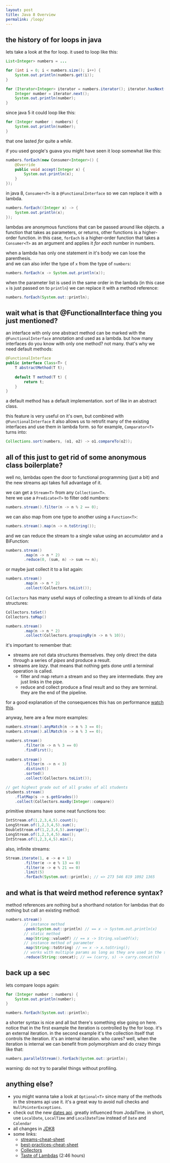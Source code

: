 ```yaml
---
layout: post
title: Java 8 Overview
permalink: /loop/
---
```


## the history of for loops in java 

lets take a look at the for loop. it used to loop like this:

```java
List<Integer> numbers = ...

for (int i = 0; i < numbers.size(); i++) {
    System.out.println(numbers.get(i));
}

for (Iterator<Integer> iterator = numbers.iterator(); iterator.hasNext(); ) {
    Integer number = iterator.next();
    System.out.println(number);
}
```

since java 5 it could loop like this:

```java
for (Integer number : numbers) {
    System.out.println(number);
}
```

that one lasted _for_ quite a _while_.

if you used google's guava you might have seen it loop somewhat like this:

```java
numbers.forEach(new Consumer<Integer>() {
    @Override
    public void accept(Integer x) {
        System.out.println(x);
    }
});
```

in java 8, `Consumer<T>` is a `@FunctionalInterface` so we can replace it with a lambda.

```java
numbers.forEach((Integer x) -> {
    System.out.println(x);
});
```

lambdas are anonymous functions that can be passed around like objects.
a function that takes as parameters, or returns, other functions is a higher-order function.
in this case, `forEach` is a higher-order function that takes a `Consumer<T>` as an argument and applies it _for each_ number in numbers.  

when a lambda has only one statement in it's body we can lose the parenthesis.  
and we can also infer the type of `x` from the type of `numbers`:

```java
numbers.forEach(x -> System.out.println(x));
```

when the parameter list is used in the same order in the lambda 
(in this case `x` is just passed on to `println`) we can replace it with a method reference:

```java
numbers.forEach(System.out::println);
```

## wait what is that @FunctionalInterface thing you just mentioned?

an interface with only one abstract method can be marked with the `@FunctionalInterface` annotation and used as a lambda. 
but how many interfaces do you know with only one method? not many. that's why we need default methods:

```java
@FunctionalInterface
public interface Class<T> {
    T abstractMethod(T t);
    
    default T method(T t) {
        return t;
    }
}
```

a default method has a default implementation. sort of like in an abstract class.

this feature is very useful on it's own, but combined with `@FunctionalInterface` it also allows us to retrofit many of the existing interfaces and use them in lambda form. 
so for example, `Comparator<T>` turns into:

```java
Collections.sort(numbers, (o1, o2) -> o1.compareTo(o2));
```

## all of this just to get rid of some anonymous class boilerplate?

well no, lambdas open the door to functional programming (just a bit) and the new streams api takes full advantage of it. 

we can get a `Stream<T>` from any `Collection<T>`.  
here we use a `Predicate<T>` to filter odd numbers:

```java
numbers.stream().filter(n -> n % 2 == 0);
```

we can also map from one type to another using a `Function<T>`:

```java
numbers.stream().map(n -> n.toString());
```

and we can reduce the stream to a single value using an accumulator and a BiFunction:

```java
numbers.stream()
        .map(n -> n * 2)
        .reduce(0, (sum, n) -> sum += n);
```

or maybe just collect it to a list again:

```java
numbers.stream()
        .map(n -> n * 2)
        .collect(Collectors.toList());
```

`Collectors` has many useful ways of collecting a stream to all kinds of data structures:

```java
Collectors.toSet()
Collectors.toMap()

numbers.stream()
        .map(n -> n * 2)
        .collect(Collectors.groupingBy(n -> n % 10));
```

it's important to remember that:  

* streams are not data structures themselves. they only direct the data through a series of _pipes_ and produce a result.  
* streams are _lazy_. that means that nothing gets done until a terminal operation is called.   
    * filter and map return a stream and so they are intermediate. they are just links in the pipe.  
    * reduce and collect produce a final result and so they are terminal. they are the end of the pipeline.  

for a good explanation of the consequences this has on performance [watch this][lazy].

anyway, here are a few more examples:

```java
numbers.stream().anyMatch(n -> n % 3 == 0);
numbers.stream().allMatch(n -> n % 3 == 0);

numbers.stream()
        .filter(n -> n % 3 == 0)
        .findFirst();
        
numbers.stream()
        .filter(n -> n < 3)
        .distinct()
        .sorted()
        .collect(Collectors.toList());

// get highest grade out of all grades of all students
students.stream()
    .flatMap(s -> s.getGrades())
    .collect(Collectors.maxBy(Integer::compare))
```

primitive streams have some neat functions too:

```java
IntStream.of(1,2,3,4,5).count();
LongStream.of(1,2,3,4,5).sum();
DoubleStream.of(1,2,3,4,5).average();
LongStream.of(1,2,3,4,5).max();
IntStream.of(1,2,3,4,5).min();
```

also, infinite streams:

```java
Stream.iterate(1, e -> e + 1)
        .filter(e -> e % 13 == 0)
        .filter(e -> e % 21 == 0)
        .limit(5)
        .forEach(System.out::println); // => 273 546 819 1092 1365
```

## and what is that weird method reference syntax?

method references are nothing but a shorthand notation for lambdas that do nothing but call an existing method:

```java
numbers.stream()
        // instance method
        .peek(System.out::println) // == x -> System.out.println(x)
        // static method
        .map(String::valueOf) // == x -> String.valueOf(x);
        // instance method of parameter
        .map(String::toString) // == x -> x.toString();
        // works with multiple params as long as they are used in the same order
        .reduce(String::concat); // == (carry, s) -> carry.concat(s)
```

## back up a sec

lets compare loops again:

```java
for (Integer number : numbers) {
    System.out.println(number);
}

numbers.forEach(System.out::println);
```

a shorter syntax is nice and all but there's something else going on here. 
notice that in the first example the iteration is controlled by the for loop. it's an external iteration.
in the second example it's the collection itself that controls the iteration. it's an internal iteration.
who cares? well, when the iteration is internal we can benefit from polymorphism and do crazy things like that:

```java
numbers.parallelStream().forEach(System.out::println);
```
warning: do not try to parallel things without profiling.

## anything else?

* you might wanna take a look at `Optional<T>` since many of the methods in the streams api use it. it's a great way to avoid null checks and `NullPointerExceptions`.
* check out the new [dates api][]. greatly influenced from JodaTime. in short, use `LocalDate`, `LocalTime` and `LocalDateTime` instead of `Date` and `Calendar`
* all changes in [JDK8][]
* some links:  
    * [streams-cheat-sheet][]
    * [best-practices-cheat-sheet][]
    * [Collectors][]
    * [Taste of Lambdas][] (2:46 hours)

[dates api]: https://docs.oracle.com/javase/tutorial/datetime/
[JDK8]: http://www.oracle.com/technetwork/java/javase/8-whats-new-2157071.html
[streams-cheat-sheet]: http://zeroturnaround.com/rebellabs/java-8-streams-cheat-sheet/
[best-practices-cheat-sheet]: http://zeroturnaround.com/rebellabs/java-8-best-practices-cheat-sheet/
[Collectors]: https://docs.oracle.com/javase/8/docs/api/java/util/stream/Collectors.html
[Taste of Lambdas]: https://youtu.be/1OpAgZvYXLQ
[lazy]: https://youtu.be/1OpAgZvYXLQ?t=2h4m46s
